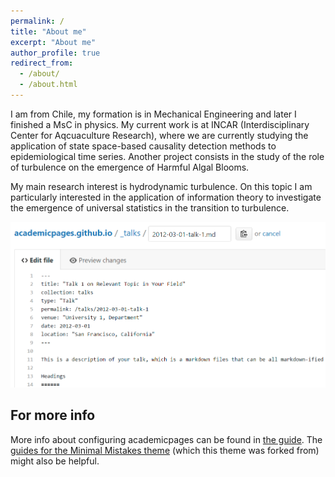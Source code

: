 ```yaml
---
permalink: /
title: "About me"
excerpt: "About me"
author_profile: true
redirect_from: 
  - /about/
  - /about.html
---
```


I am from Chile, my formation is in Mechanical Engineering and later I finished a MsC in physics. My current work is at INCAR (Interdisciplinary Center for Aqcuaculture Research), where we are currently studying the application of state space-based causality detection methods to epidemiological time series. Another project consists in the study of the role of turbulence on the emergence of Harmful Algal Blooms. 

My main research interest is hydrodynamic turbulence. On this topic I am particularly interested in the application of information theory to investigate the emergence of universal statistics in the transition to turbulence. 


![Editing a markdown file for a talk](/images/editing-talk.png)

For more info
------
More info about configuring academicpages can be found in [the guide](https://academicpages.github.io/markdown/). The [guides for the Minimal Mistakes theme](https://mmistakes.github.io/minimal-mistakes/docs/configuration/) (which this theme was forked from) might also be helpful.
